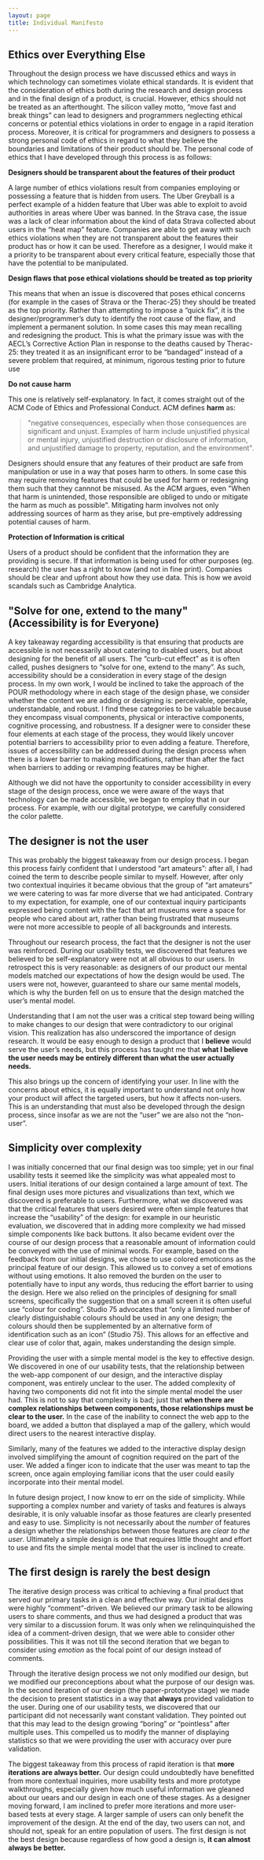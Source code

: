 ```yaml
---
layout: page
title: Individual Manifesto
---
```


## Ethics over Everything Else

Throughout the design process we have discussed ethics and ways in which technology can sometimes violate ethical standards. It is evident that the consideration of ethics both during the research and design process and in the final design of a product, is crucial. However, ethics should not be treated as an afterthought. The silicon valley motto, “move fast and break things” can lead to designers and programmers neglecting ethical concerns or potential ethics violations in order to engage in a rapid iteration process. Moreover, it is critical for programmers and designers to possess a strong personal code of ethics in regard to what they believe the boundaries and limitations of their product should be. The personal code of ethics that I have developed through this process is as follows:

**Designers should be transparent about the features of their product** 

A large number of ethics violations result from companies employing or possessing a feature that is hidden from users. The Uber Greyball is a perfect example of a hidden feature that Uber was able to exploit to avoid authorities in areas where Uber was banned. In the Strava case, the issue was a lack of clear information about the kind of data Strava collected about users in the “heat map” feature. Companies are able to get away with such ethics violations when they are not transparent about the features their product has or how it can be used. Therefore as a designer, I would make it a priority to be transparent about every critical feature, especially those that have the potential to be manipulated.

**Design flaws that pose ethical violations should be treated as top priority**

This means that when an issue is discovered that poses ethical concerns (for example in the cases of Strava or the Therac-25) they should be treated as the top priority. Rather than attempting to impose a “quick fix”, it is the designer/programmer’s duty to identify the root cause of the flaw, and implement a permanent solution. In some cases this may mean recalling and redesigning the product. This is what the primary issue was with the AECL’s Corrective Action Plan in response to the deaths caused by Therac-25: they treated it as an insignificant error to be “bandaged” instead of a severe problem that required, at minimum, rigorous testing prior to future use

**Do not cause harm**

This one is relatively self-explanatory. In fact, it comes straight out of the ACM Code of Ethics and Professional Conduct. ACM defines **harm** as: 
>"negative consequences, especially when those consequences are significant and unjust. Examples of harm include unjustified physical or mental injury, unjustified destruction or disclosure of information, and unjustified damage to property, reputation, and the environment". 

Designers should ensure that any features of their product are safe from manipulation or use in a way that poses harm to others. In some case this may require removing features that could be used for harm or redesigning them such that they cannnot be misused. As the ACM argues, even "When that harm is unintended, those responsible are obliged to undo or mitigate the harm as much as possible". Mitigating harm involves not only addressing sources of harm as they arise, but pre-emptively addressing potential causes of harm.

**Protection of Information is critical**

Users of a product should be confident that the information they are providing is secure. If that information is being used for other purposes (eg. research) the user has a right to know (and not in fine print). Companies should be clear and  upfront about how they use data. This is how we avoid scandals such as Cambridge Analytica. 

## "Solve for one, extend to the many" (Accessibility is for Everyone)

A key takeaway regarding accessibility is that ensuring that products are accessible is not necessarily about catering to disabled users, but about designing for the benefit of all users. The “curb-cut effect” as it is often called, pushes designers to “solve for one, extend to the many”. As such, accessibility should be a consideration in every stage of the design process. In my own work, I would be inclined to take the approach of the POUR methodology where in each stage of the design phase, we consider whether the content we are adding or designing is: perceivable, operable, understandable, and robust. I find these categories to be valuable because they encompass visual components, physical or interactive components, cognitive processing, and robustness. If a designer were to consider these four elements at each stage of the process, they would likely uncover potential barriers to accessibility prior to even adding a feature. Therefore, issues of accessibility can be addressed during the design process when there is a lower barrier to making modifications, rather than after the fact when barriers to adding or revamping features may be higher. 

Although we did not have the opportunity to consider accessibility in every stage of the design process, once we were aware of the ways that technology can be made accessible, we began to employ that in our process. For example, with our digital prototype, we carefully considered the color palette.

## The designer is not the user

This was probably the biggest takeaway from our design process. I began this process fairly confident that I understood “art amateurs”: after all, I had coined the term to describe people similar to myself. However, after only two contextual inquiries it became obvious that the group of “art amateurs” we were catering to was far more diverse that we had anticipated. Contrary to my expectation, for example, one of our contextual inquiry participants expressed being content with the fact that art museums were a space for people who cared about art, rather than being frustrated that museums were not more accessible to people of all backgrounds and interests.

Throughout our research process, the fact that the designer is not the user was reinforced. During our usability tests, we discovered that features we believed to be self-explanatory were not at all obvious to our users. In retrospect this is very reasonable: as designers of our product our mental models matched our expectations of how the design would be used. The users were not, however, guaranteed to share our same mental models, which is why the burden fell on us to ensure that the design matched the user’s mental model.

Understanding that I am not the user was a critical step toward being willing to make changes to our design that were contradictory to our original vision. This realization has also underscored the importance of design research. It would be easy enough to design a product that I **believe** would serve the user’s needs, but this process has taught me that **what I believe the user needs may be entirely different than what the user actually needs.** 

This also brings up the concern of identifying your user. In line with the concerns about ethics, it is equally important to understand not only how your product will affect the targeted users, but how it affects non-users. This is an understanding that must also be developed through the design process, since insofar as we are not the “user” we are also not the “non-user”.


## Simplicity over complexity

I was initially concerned that our final design was too simple; yet in our final usability tests it seemed like the simplicity was what appealed most to users. Initial iterations of our design contained a large amount of text. The final design uses more pictures and visualizations than text, which we discovered is preferable to users. Furthermore, what we discovered was that the  critical features that users desired were often simple features that increase the “usability” of the design: for example in our heuristic evaluation,  we discovered that in adding more complexity we had missed simple components like back buttons. It also became evident over the course of our design process that a reasonable amount of information could be conveyed with the use of minimal words. For example, based on the feedback from our initial designs, we chose to use colored emoticons as the principal feature of our design. This allowed us to convey a set of emotions without using emotions. It also removed the burden on the user to potentially have to input any words, thus reducing the effort barrier to using the design. Here we also relied on the principles of designing for small screens, specifically the suggestion that on a small screen it is often useful use “colour for coding”. Studio 75 advocates that “only a limited number of clearly distinguishable colours should be used in any one design; the colours should then be supplemented by an alternative form of identification such as an icon” (Studio 75). This allows for an effective and clear use of color that, again, makes understanding the design simple.

Providing the user with a simple mental model is the key to effective design. We discovered in one of our usability tests, that the relationship between the web-app component of our design, and the interactive display component, was entirely unclear to the user. The added complexity of having two components did not fit into the simple mental model the user had. This is not to say that complexity is bad; just that **when there are complex relationships between components, those relationships must be clear to the user.** In the case of the inability to connect the web app to the board, we added a button that displayed a map of the gallery, which would direct users to the nearest interactive display. 

Similarly, many of the features we added to the interactive display design involved simplifying the amount of cognition required on the part of the user. We added a finger icon to indicate that the user was meant to tap the screen, once again employing familiar icons that the user could easily incorporate into their mental model.

In future design project, I now know to err on the side of simplicity. While supporting a complex number and variety of tasks and features is always desirable, it is only valuable insofar as those features are clearly presented and easy to use. Simplicity is not necessarily about the _number_ of features a design whether the relationships between those features are _clear to the user_. Ultimately a simple design is one that requires little thought and effort to use and fits the simple mental model that the user is inclined to create.

## The first design is rarely the best design

The iterative design process was critical to achieving a final product that served our primary tasks in a clean and effective way. Our initial designs were highly “comment”-driven. We believed our primary task to be allowing users to share comments, and thus we had designed a product that was very similar to a discussion forum. It was only when we relinquinquished the idea of a comment-driven design, that we were able to consider other possibilities. This it was not till the second iteration that we began to consider using _emotion_ as the focal point of our design instead of comments. 

Through the iterative design process we not only modified our design, but we modified our preconceptions about what the purpose of our design was. In the second iteration of our design (the paper-prototype stage) we made the decision to present statistics in a way that **always** provided validation to the user. During one of our usability tests, we discovered that our participant did not necessarily want constant validation. They pointed out that this may lead to the design growing “boring” or “pointless” after multiple uses. This compelled us to modify the manner of displaying statistics so that we were providing the user with accuracy over pure validation.

The biggest takeaway from this process of rapid iteration is that **more iterations are always better.** Our design could undoubtedly have benefitted from more contextual inquiries, more usability tests and more prototype walkthroughs, especially given how much useful information we gleaned about our uears and our design in each one of these stages. As a designer moving forward, I am inclined to prefer more iterations and more user-based tests at every stage. A larger sample of users can only benefit the improvement of the design. At the end of the day, two users can not, and should not, speak for an entire population of users. The first design is not the best design because regardless of how good a design is, **it can almost always be better.**
